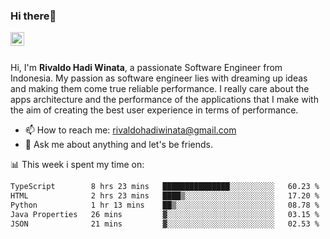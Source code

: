### Hi there👋
<a href="https://www.linkedin.com/in/rivaldohadiwinata/">
  <img align="left" alt="Rivaldo's LinkedIN" width="22px" src="https://upload.wikimedia.org/wikipedia/commons/8/81/LinkedIn_icon.svg" />
</a>

<br/>
<br/>

Hi, I'm **Rivaldo Hadi Winata**, a passionate Software Engineer from Indonesia. 
My passion as software engineer lies with dreaming up ideas and making them come true reliable performance. 
I really care about the apps architecture and the performance of the applications that I make with the aim of creating the best user experience in terms of performance.

- 📫 How to reach me: [rivaldohadiwinata@gmail.com](mailto:rivaldohadiwinata@gmail.com)
- 💬 Ask me about anything and let's be friends.

📊 This week i spent my time on:


<!--START_SECTION:waka-->

```txt
TypeScript        8 hrs 23 mins   ███████████████░░░░░░░░░░   60.23 %
HTML              2 hrs 23 mins   ████▒░░░░░░░░░░░░░░░░░░░░   17.20 %
Python            1 hr 13 mins    ██▒░░░░░░░░░░░░░░░░░░░░░░   08.78 %
Java Properties   26 mins         ▓░░░░░░░░░░░░░░░░░░░░░░░░   03.15 %
JSON              21 mins         ▓░░░░░░░░░░░░░░░░░░░░░░░░   02.53 %
```

<!--END_SECTION:waka-->


<!--- 🔭 I’m currently working on Parnas FMS Project -->

<!--
**rivaldotjioe/rivaldotjioe** is a ✨ _special_ ✨ repository because its `README.md` (this file) appears on your GitHub profile.

Here are some ideas to get you started:

- 🔭 I’m currently working on ...
- 🌱 I’m currently learning ...
- 👯 I’m looking to collaborate on ...
- 🤔 I’m looking for help with ...
- 💬 Ask me about ...
- 📫 How to reach me: ...
- 😄 Pronouns: ...
- ⚡ Fun fact: ...
-->
